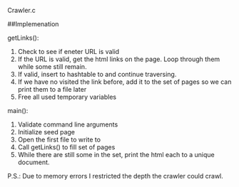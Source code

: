 Crawler.c 

##Implemenation

getLinks():
1. Check to see if eneter URL is valid
2. If the URL is valid, get the html links on the page. Loop through them while some still remain.
3. If valid, insert to hashtable to and continue traversing.
4. If we have no visited the link before, add it to the set of pages so we can print them to a file later
5. Free all used temporary variables

main():

1. Validate command line arguments
2. Initialize seed page
3. Open the first file to write to
4. Call getLinks() to fill set of pages
5. While there are still some in the set, print the html each to a unique document.

P.S.: Due to memory errors I restricted the depth the crawler could crawl.

